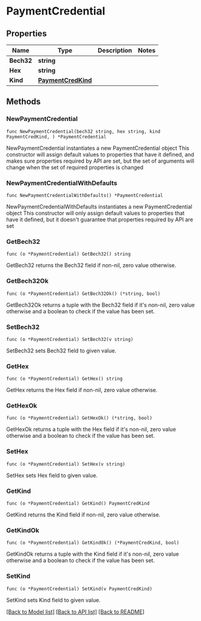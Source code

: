 # PaymentCredential

## Properties

Name | Type | Description | Notes
------------ | ------------- | ------------- | -------------
**Bech32** | **string** |  | 
**Hex** | **string** |  | 
**Kind** | [**PaymentCredKind**](PaymentCredKind.md) |  | 

## Methods

### NewPaymentCredential

`func NewPaymentCredential(bech32 string, hex string, kind PaymentCredKind, ) *PaymentCredential`

NewPaymentCredential instantiates a new PaymentCredential object
This constructor will assign default values to properties that have it defined,
and makes sure properties required by API are set, but the set of arguments
will change when the set of required properties is changed

### NewPaymentCredentialWithDefaults

`func NewPaymentCredentialWithDefaults() *PaymentCredential`

NewPaymentCredentialWithDefaults instantiates a new PaymentCredential object
This constructor will only assign default values to properties that have it defined,
but it doesn't guarantee that properties required by API are set

### GetBech32

`func (o *PaymentCredential) GetBech32() string`

GetBech32 returns the Bech32 field if non-nil, zero value otherwise.

### GetBech32Ok

`func (o *PaymentCredential) GetBech32Ok() (*string, bool)`

GetBech32Ok returns a tuple with the Bech32 field if it's non-nil, zero value otherwise
and a boolean to check if the value has been set.

### SetBech32

`func (o *PaymentCredential) SetBech32(v string)`

SetBech32 sets Bech32 field to given value.


### GetHex

`func (o *PaymentCredential) GetHex() string`

GetHex returns the Hex field if non-nil, zero value otherwise.

### GetHexOk

`func (o *PaymentCredential) GetHexOk() (*string, bool)`

GetHexOk returns a tuple with the Hex field if it's non-nil, zero value otherwise
and a boolean to check if the value has been set.

### SetHex

`func (o *PaymentCredential) SetHex(v string)`

SetHex sets Hex field to given value.


### GetKind

`func (o *PaymentCredential) GetKind() PaymentCredKind`

GetKind returns the Kind field if non-nil, zero value otherwise.

### GetKindOk

`func (o *PaymentCredential) GetKindOk() (*PaymentCredKind, bool)`

GetKindOk returns a tuple with the Kind field if it's non-nil, zero value otherwise
and a boolean to check if the value has been set.

### SetKind

`func (o *PaymentCredential) SetKind(v PaymentCredKind)`

SetKind sets Kind field to given value.



[[Back to Model list]](../README.md#documentation-for-models) [[Back to API list]](../README.md#documentation-for-api-endpoints) [[Back to README]](../README.md)


